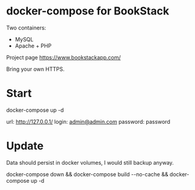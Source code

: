 # docker-compose for BookStack

Two containers:
* MySQL
* Apache + PHP

Project page https://www.bookstackapp.com/

Bring your own HTTPS.

# Start

docker-compose up -d

url: http://127.0.0.1/
login: admin@admin.com
password: password

# Update

Data should persist in docker volumes, I would still backup anyway.

docker-compose down && docker-compose build --no-cache && docker-compose up -d

